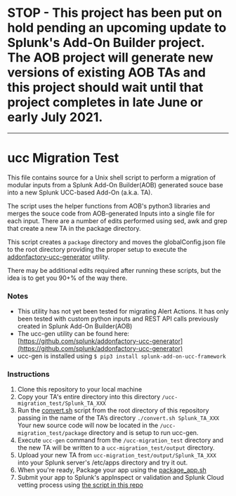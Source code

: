 #  STOP - This project has been put on hold pending an upcoming update to Splunk's Add-On Builder project.   The AOB project will generate new versions of existing AOB TAs and this project should wait until that project completes in late June or early July 2021.
____


# ucc Migration Test

This file contains source for a Unix shell script to perform a migration of modular inputs from a Splunk Add-On Builder(AOB) generated souce base into a new Splunk UCC-based Add-On (a.k.a. TA).  

The script uses the helper functions from AOB's python3 libraries and merges the souce code from AOB-generated Inputs into a single file for each input.   There are a number of edits performed using sed, awk and grep that create a new TA in the package directory.    

This script creates a `package` directory and moves the globalConfig.json file to the root directory providing the proper setup to execute the [addonfactory-ucc-generator](https://github.com/splunk/addonfactory-ucc-generator) utility.

There may be additional edits required after running these scripts, but the idea is to get you 90+% of the way there. 

### Notes
- This utility has not yet been tested for migrating Alert Actions.  It has only been tested with custom python inputs and REST API calls previously created in Splunk Add-On Builder(AOB)
- The ucc-gen utility can be found here: [https://github.com/splunk/addonfactory-ucc-generator](https://github.com/splunk/addonfactory-ucc-generator)
- ucc-gen is installed using `$ pip3 install splunk-add-on-ucc-framework`

### Instructions
1. Clone this repository to your local machine
2. Copy your TA's entire directory into this directory `/ucc-migration_test/Splunk_TA_XXX`
3. Run the [convert.sh](./convert.sh) script from the root directory of this repository passing in the name of the TA’s directory    `./convert.sh Splunk_TA_XXX` 
    Your new source code will now be located in the `/ucc-migration_test/package` directory and is setup to run ucc-gen.
4. Execute `ucc-gen` command from the `/ucc-migration_test` directory and the new TA will be written to a `ucc-migration_test/output` directory.
5. Upload your new TA from `ucc-migration_test/output/Splunk_TA_XXX` into your Splunk server's /etc/apps directory and try it out.
6. When you're ready, Package your app using the [package_app.sh](./package_app.sh)
7. Submit your app to Splunk's appInspect or validation and Splunk Cloud vetting process using [the script in this repo](https://github.com/tmartin14/splunk-appInspect-helper)



